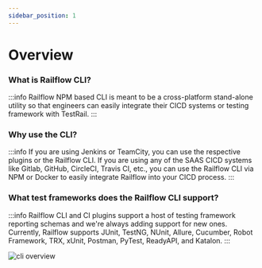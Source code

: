 ```yaml
---
sidebar_position: 1
---
```


# Overview

### What is Railflow CLI?

:::info
Railflow NPM based CLI is meant to be a cross-platform stand-alone utility so that engineers can easily integrate their CICD systems or testing framework with TestRail.
:::

### Why use the CLI?
:::info
If you are using Jenkins or TeamCity, you can use the respective plugins or the Railflow CLI. If you are using any of the SAAS CICD systems like Gitlab, GitHub, CircleCI, Travis CI, etc., you can use the Railflow CLI via NPM or Docker to easily integrate Railflow into your CICD process. 
:::

### What test frameworks does the Railflow CLI support?
:::info Railflow CLI and CI plugins support a host of testing framework reporting schemas and we're always adding support for new ones. Currently, Railflow
supports JUnit, TestNG, NUnit, Allure, Cucumber, Robot Framework, TRX, xUnit, Postman, PyTest, ReadyAPI, and Katalon.
:::

![cli overview](/img/cli/cli-overview.png)


